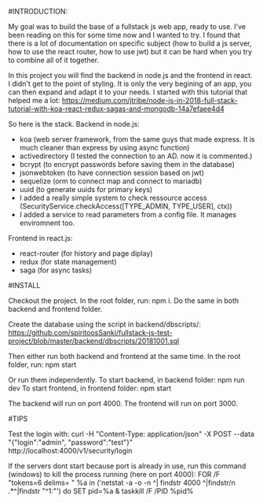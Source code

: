 #INTRODUCTION:

My goal was to build the base of a fullstack js web app, ready to use.
I've been reading on this for some time now and I wanted to try.
I found that there is a lot of documentation on specific subject (how to build a js server, how to use the react router, how to use jwt) but it can be hard when you try to combine all of it together.

In this project you will find the backend in node.js and the frontend in react. I didn't get to the point of styling. 
It is only the very begining of an app, you can then expand and adapt it to your needs.
I started with this tutorial that helped me a lot: https://medium.com/jtribe/node-js-in-2018-full-stack-tutorial-with-koa-react-redux-sagas-and-mongodb-14a7efaee4d4

So here is the stack.
Backend in node.js:
- koa (web server framework, from the same guys that made express. It is much cleaner than express by using async function)
- activedirectory (I tested the connection to an AD. now it is commented.)
- bcrypt (to encrypt passwords before saving them in the database)
- jsonwebtoken (to have connection session based on jwt)
- sequelize (orm to connect map and connect to mariadb)
- uuid (to generate uuids for primary keys)
- I added a really simple system to check ressource access (SecurityService.checkAccess([TYPE_ADMIN, TYPE_USER], ctx))
- I added a service to read parameters from a config file. It manages enviromnent too.

Frontend in react.js:
- react-router (for history and page diplay)
- redux (for state management)
- saga (for async tasks)

#INSTALL

Checkout the project.
In the root folder, run: npm i.
Do the same in both backend and frontend folder.

Create the database using the script in backend/dbscripts/:
https://github.com/spiritoosSanki/fullstack-js-test-project/blob/master/backend/dbscripts/20181001.sql

Then either run both backend and frontend at the same time. In the root folder, run:
npm start

Or run them independently.
To start backend, in backend folder: npm run dev
To start frontend, in frontend folder: npm start

The backend will run on port 4000.
The frontend will run on port 3000.

#TIPS

Test the login with:
curl -H "Content-Type: application/json" -X POST --data "{\"login\":\"admin\", \"password\":\"test\"}" http://localhost:4000/v1/security/login

If the servers dont start because port is already in use, run this command (windows) to kill the process running (here on port 4000):
FOR /F "tokens=6 delims= " %a in ('netstat -a -o -n ^| findstr 4000 ^|findstr/n .*^|findstr "^1:"') do SET pid=%a & taskkill /F /PID %pid%


